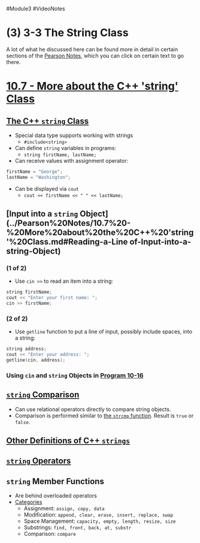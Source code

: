 #Module3 #VideoNotes 
# (3) 3-3 The String Class
A lot of what he discussed here can be found more in detail in certain sections of the [Pearson Notes](../Pearson%20Notes), which you can click on certain text to go there.

# [10.7 - More about the C++ 'string' Class](../Pearson%20Notes/10.7%20-%20More%20about%20the%20C++%20'string'%20Class.md)
## [The C++ `string` Class](../Pearson%20Notes/10.7%20-%20More%20about%20the%20C++%20'string'%20Class.md#Using-the-string-Class)
- Special data type supports working with strings
	- `#include<string>`
- Can define `string` variables in programs:
	- `string firstName, lastName;`
- Can receive values with assignment operator:
```c++
firstName = "George";
lastName = "Washington";
```
- Can be displayed via `cout`
	- `cout << firstName << " " << lastName;`

## [Input into a `string` Object](../Pearson%20Notes/10.7%20-%20More%20about%20the%20C++%20'string'%20Class.md#Reading-a-Line of-Input-into-a-string-Object)
### (1 of 2)
- Use `cin >>` to read an item into a string:
```c++
string firstName;
cout << "Enter your first name: ";
cin >> firstName;
```

### (2 of 2)
- Use `getline` function to put a line of input, possibly include spaces, into a string:
```c++
string address;
cout << "Enter your address: ";
getline(cin, address);
```

### Using `cin` and `string` Objects in [Program 10-16](../Pearson%20Notes/10.7%20-%20More%20about%20the%20C++%20'string'%20Class.md#Program-10-16)

## [`string` Comparison](../Pearson%20Notes/10.7%20-%20More%20about%20the%20C++%20'string'%20Class.md#Comparing-and-Sorting-string-Objects)
- Can use relational operators directly to compare string objects.
- Comparison is performed similar to [the `strcmp` function](../Pearson%20Notes/10.4%20-%20Library%20Functions%20for%20Working%20with%20C-Strings.md#The-`strcmp`-Function). Result is `true` or `false`.

## [Other Definitions of C++ `strings`](../Pearson%20Notes/10.7%20-%20More%20about%20the%20C++%20'string'%20Class.md#Table-10-7)

## [`string` Operators](../Pearson%20Notes/10.7%20-%20More%20about%20the%20C++%20'string'%20Class.md#Table-10-8)

## `string` Member Functions
- Are behind overloaded operators
- [Categories](../Pearson%20Notes/10.7%20-%20More%20about%20the%20C++%20'string'%20Class.md#Table-10-9)
	- Assignment: `assign, copy, data`
	- Modification: `append, clear, erase, insert, replace, swap`
	- Space Management: `capacity, empty, length, resize, size`
	- Substrings: `find, front, back, at, substr`
	- Comparison: `compare`